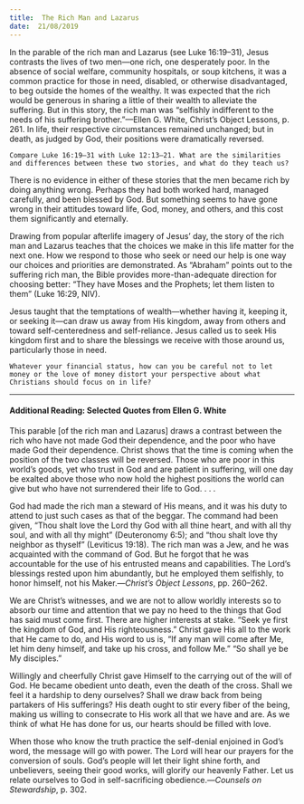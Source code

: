 ```yaml
---
title:  The Rich Man and Lazarus
date:  21/08/2019
---
```


In the parable of the rich man and Lazarus (see Luke 16:19–31), Jesus contrasts the lives of two men—one rich, one desperately poor. In the absence of social welfare, community hospitals, or soup kitchens, it was a common practice for those in need, disabled, or otherwise disadvantaged, to beg outside the homes of the wealthy. It was expected that the rich would be generous in sharing a little of their wealth to alleviate the suffering. But in this story, the rich man was “selfishly indifferent to the needs of his suffering brother.”—Ellen G. White, Christ’s Object Lessons, p. 261. In life, their respective circumstances remained unchanged; but in death, as judged by God, their positions were dramatically reversed.

`Compare Luke 16:19–31 with Luke 12:13–21. What are the similarities and differences between these two stories, and what do they teach us?`

There is no evidence in either of these stories that the men became rich by doing anything wrong. Perhaps they had both worked hard, managed carefully, and been blessed by God. But something seems to have gone wrong in their attitudes toward life, God, money, and others, and this cost them significantly and eternally.

Drawing from popular afterlife imagery of Jesus’ day, the story of the rich man and Lazarus teaches that the choices we make in this life matter for the next one. How we respond to those who seek or need our help is one way our choices and priorities are demonstrated. As “Abraham” points out to the suffering rich man, the Bible provides more-than-adequate direction for choosing better: “They have Moses and the Prophets; let them listen to them” (Luke 16:29, NIV).

Jesus taught that the temptations of wealth—whether having it, keeping it, or seeking it—can draw us away from His kingdom, away from others and toward self-centeredness and self-reliance. Jesus called us to seek His kingdom first and to share the blessings we receive with those around us, particularly those in need.

`Whatever your financial status, how can you be careful not to let money or the love of money distort your perspective about what Christians should focus on in life?`

---

#### Additional Reading: Selected Quotes from Ellen G. White

This parable [of the rich man and Lazarus] draws a contrast between the rich who have not made God their dependence, and the poor who have made God their dependence. Christ shows that the time is coming when the position of the two classes will be reversed. Those who are poor in this world’s goods, yet who trust in God and are patient in suffering, will one day be exalted above those who now hold the highest positions the world can give but who have not surrendered their life to God. . . .

God had made the rich man a steward of His means, and it was his duty to attend to just such cases as that of the beggar. The command had been given, “Thou shalt love the Lord thy God with all thine heart, and with all thy soul, and with all thy might” (Deuteronomy 6:5); and “thou shalt love thy neighbor as thyself” (Leviticus 19:18). The rich man was a Jew, and he was acquainted with the command of God. But he forgot that he was accountable for the use of his entrusted means and capabilities. The Lord’s blessings rested upon him abundantly, but he employed them selfishly, to honor himself, not his Maker.—_Christ’s Object Lessons_, pp. 260–262.

We are Christ’s witnesses, and we are not to allow worldly interests so to absorb our time and attention that we pay no heed to the things that God has said must come first. There are higher interests at stake. “Seek ye first the kingdom of God, and His righteousness.” Christ gave His all to the work that He came to do, and His word to us is, “If any man will come after Me, let him deny himself, and take up his cross, and follow Me.” “So shall ye be My disciples.” 

Willingly and cheerfully Christ gave Himself to the carrying out of the will of God. He became obedient unto death, even the death of the cross. Shall we feel it a hardship to deny ourselves? Shall we draw back from being partakers of His sufferings? His death ought to stir every fiber of the being, making us willing to consecrate to His work all that we have and are. As we think of what He has done for us, our hearts should be filled with love.  

When those who know the truth practice the self-denial enjoined in God’s word, the message will go with power. The Lord will hear our prayers for the conversion of souls. God’s people will let their light shine forth, and unbelievers, seeing their good works, will glorify our heavenly Father. Let us relate ourselves to God in self-sacrificing obedience.—_Counsels on Stewardship_, p. 302. 